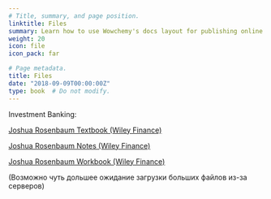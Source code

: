 ```yaml
---
# Title, summary, and page position.
linktitle: Files
summary: Learn how to use Wowchemy's docs layout for publishing online courses, software documentation, and tutorials.
weight: 20
icon: file
icon_pack: far

# Page metadata.
title: Files
date: "2018-09-09T00:00:00Z"
type: book  # Do not modify.
---
```


Investment Banking:

 [Joshua Rosenbaum Textbook (Wiley Finance)](JoshuaRosenbaum-IB-Textbook.pdf) 

 [Joshua Rosenbaum Notes (Wiley Finance)](JoshuaRosenbaum-IB-Notes.pdf) 

 [Joshua Rosenbaum Workbook (Wiley Finance)](JoshuaRosenbaum-IB-Workbook.pdf) 

(Возможно чуть дольшее ожидание загрузки больших файлов из-за серверов)
